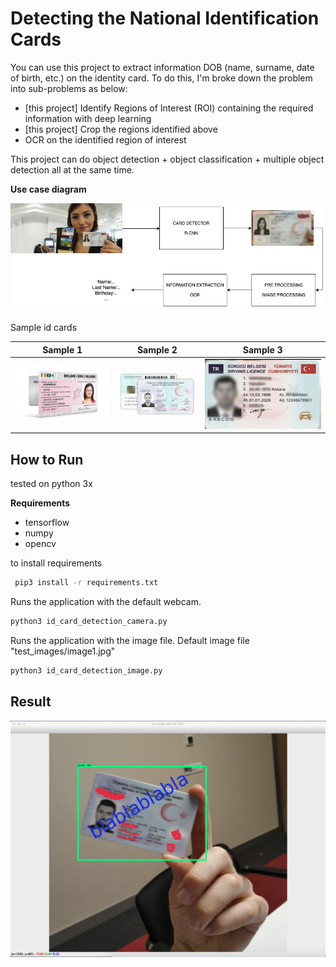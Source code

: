 # Detecting the National Identification Cards


You can use this project to extract information DOB (name, surname, date of birth, etc.) on the identity card. To do this, I'm broke down the problem into sub-problems as below:

- [this project] Identify Regions of Interest (ROI) containing the required information with deep learning
- [this project] Crop the regions identified above
- OCR on the identified region of interest

This project can do object detection + object classification + multiple object detection all at the same time.

**Use case diagram**

![UseCase](./static/usecase.png "UseCase")

Sample id cards

| Sample 1  | Sample 2 |Sample 3  |
|---|---|---|
| ![Old](./static/old_card.png "Old")  | ![new](./static/new_card.png "new")  |![licence](./static/licence.png "licence")  |


## How to Run

tested on python 3x

**Requirements**

- tensorflow 
- numpy
- opencv

to install requirements

```bash
 pip3 install -r requirements.txt
 ```
 
Runs the application with the default webcam.

```python
python3 id_card_detection_camera.py
```


Runs the application with the image file. Default image file "test_images/image1.jpg"

```python
python3 id_card_detection_image.py
```

## Result


![result](./static/result.png "result")  

